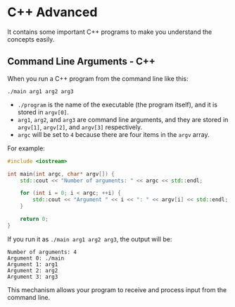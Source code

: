 # C++ Advanced
It contains some important C++ programs to make you understand the concepts easily.

## Command Line Arguments - C++

When you run a C++ program from the command line like this:

```
./main arg1 arg2 arg3
```

- `./program` is the name of the executable (the program itself), and it is stored in `argv[0]`.
- `arg1`, `arg2`, and `arg3` are command line arguments, and they are stored in `argv[1]`, `argv[2]`, and `argv[3]` respectively.
- `argc` will be set to `4` because there are four items in the `argv` array.

For example:

```cpp
#include <iostream>

int main(int argc, char* argv[]) {
    std::cout << "Number of arguments: " << argc << std::endl;

    for (int i = 0; i < argc; ++i) {
        std::cout << "Argument " << i << ": " << argv[i] << std::endl;
    }

    return 0;
}
```

If you run it as `./main arg1 arg2 arg3`, the output will be:

```
Number of arguments: 4
Argument 0: ./main
Argument 1: arg1
Argument 2: arg2
Argument 3: arg3
```

This mechanism allows your program to receive and process input from the command line.
